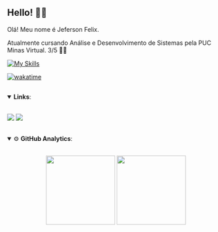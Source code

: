 ## Hello! 👋😎

Olá! Meu nome é Jeferson Felix.

Atualmente cursando Análise e Desenvolvimento de Sistemas pela PUC Minas Virtual. 3/5 👨‍💻

[![My Skills](https://skillicons.dev/icons?i=py,js,html,css,git,github)](https://skillicons.dev)

[![wakatime](https://wakatime.com/badge/user/f6cfa0e1-cd15-4cb5-92e3-c380020bcd5f.svg)](https://wakatime.com/@f6cfa0e1-cd15-4cb5-92e3-c380020bcd5f)

##

<details open>
  <summary> <b>Links</b>: </summary>
  <br>
  <p align="left">
    <a href="https://www.linkedin.com/in/jeferson-felix-6a911a250/-45875016a" target="_blank"><img src="https://img.shields.io/badge/LinkedIn-000000?style=for-the-badge&logo=linkedin&logoColor=white" target="_blank"></a> 
    <a href="https://www.instagram.com/jeff.felix_/" target="_blank"><img src="https://img.shields.io/badge/Instagram-000000?style=for-the-badge&logo=instagram&logoColor=white" target="_blank"></a>
  </p>
</details>

##

<details open>
  <summary>⚙ <b>GitHub Analytics</b>: </summary>
  <br>
  <p align="center">
    <img height="160em" src="https://github-readme-stats.vercel.app/api?username=jeferson-felix&show_icons=true&theme=dark&include_all_commits=true&count_private=true"/>
    <img height="160em" src="https://github-readme-stats.vercel.app/api/top-langs/?username=jeferson-felix&layout=compact&langs_count=7&theme=dark"/>
  </p>
</details>
